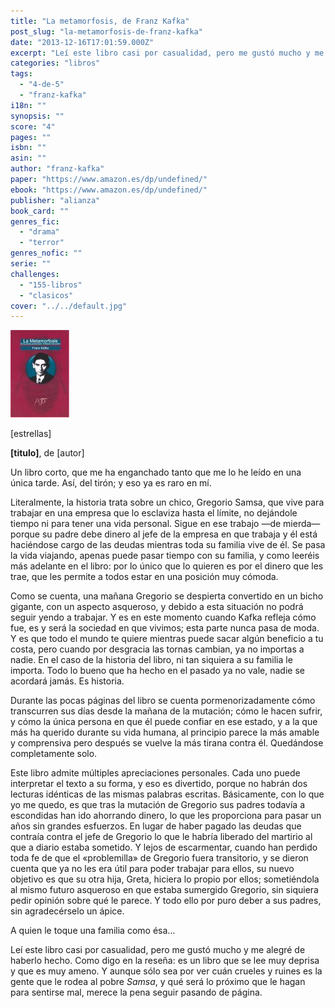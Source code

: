 ```yaml
---
title: "La metamorfosis, de Franz Kafka"
post_slug: "la-metamorfosis-de-franz-kafka"
date: "2013-12-16T17:01:59.000Z"
excerpt: "Leí este libro casi por casualidad, pero me gustó mucho y me alegré de haberlo hecho. Como digo en la reseña: es un libro que se lee muy deprisa y que es muy ameno. Y aunque sólo sea por ver cuán crueles y ruines es la gente que le rodea al pobre Samsa, y qué será lo próximo que le hagan para sentirse mal, merece la pena seguir pasando de página."
categories: "libros"
tags: 
  - "4-de-5"
  - "franz-kafka"
i18n: ""
synopsis: ""
score: "4"
pages: ""
isbn: ""
asin: ""
author: "franz-kafka"
paper: "https://www.amazon.es/dp/undefined/"
ebook: "https://www.amazon.es/dp/undefined/"
publisher: "alianza"
book_card: ""
genres_fic: 
  - "drama"
  - "terror"
genres_nofic: ""
serie: ""
challenges: 
  - "155-libros"
  - "clasicos"
cover: "../../default.jpg"
---
```


![La metamorfosis, de Franz Kafka](images/metamorfosis-p.jpg)

\[estrellas\]

**\[titulo\]**, de \[autor\]

Un libro corto, que me ha enganchado tanto que me lo he leído en una única tarde. Así, del tirón; y eso ya es raro en mí.

Literalmente, la historia trata sobre un chico, Gregorio Samsa, que vive para trabajar en una empresa que lo esclaviza hasta el límite, no dejándole tiempo ni para tener una vida personal. Sigue en ese trabajo —de mierda— porque su padre debe dinero al jefe de la empresa en que trabaja y él está haciéndose cargo de las deudas mientras toda su familia vive de él. Se pasa la vida viajando, apenas puede pasar tiempo con su familia, y como leeréis más adelante en el libro: por lo único que lo quieren es por el dinero que les trae, que les permite a todos estar en una posición muy cómoda.

Como se cuenta, una mañana Gregorio se despierta convertido en un bicho gigante, con un aspecto asqueroso, y debido a esta situación no podrá seguir yendo a trabajar. Y es en este momento cuando Kafka refleja cómo fue, es y será la sociedad en que vivimos; esta parte nunca pasa de moda. Y es que todo el mundo te quiere mientras puede sacar algún beneficio a tu costa, pero cuando por desgracia las tornas cambian, ya no importas a nadie. En el caso de la historia del libro, ni tan siquiera a su familia le importa. Todo lo bueno que ha hecho en el pasado ya no vale, nadie se acordará jamás. Es historia.

Durante las pocas páginas del libro se cuenta pormenorizadamente cómo transcurren sus días desde la mañana de la mutación; cómo le hacen sufrir, y cómo la única persona en que él puede confiar en ese estado, y a la que más ha querido durante su vida humana, al principio parece la más amable y comprensiva pero después se vuelve la más tirana contra él. Quedándose completamente solo.

Este libro admite múltiples apreciaciones personales. Cada uno puede interpretar el texto a su forma, y eso es divertido, porque no habrán dos lecturas idénticas de las mismas palabras escritas. Básicamente, con lo que yo me quedo, es que tras la mutación de Gregorio sus padres todavía a escondidas han ido ahorrando dinero, lo que les proporciona para pasar un años sin grandes esfuerzos. En lugar de haber pagado las deudas que contraía contra el jefe de Gregorio lo que le habría liberado del martirio al que a diario estaba sometido. Y lejos de escarmentar, cuando han perdido toda fe de que el «problemilla» de Gregorio fuera transitorio, y se dieron cuenta que ya no les era útil para poder trabajar para ellos, su nuevo objetivo es que su otra hija, Greta, hiciera lo propio por ellos; sometiéndola al mismo futuro asqueroso en que estaba sumergido Gregorio, sin siquiera pedir opinión sobre qué le parece. Y todo ello por puro deber a sus padres, sin agradecérselo un ápice.

A quien le toque una familia como ésa…

Leí este libro casi por casualidad, pero me gustó mucho y me alegré de haberlo hecho. Como digo en la reseña: es un libro que se lee muy deprisa y que es muy ameno. Y aunque sólo sea por ver cuán crueles y ruines es la gente que le rodea al pobre _Samsa_, y qué será lo próximo que le hagan para sentirse mal, merece la pena seguir pasando de página.
